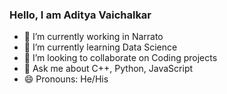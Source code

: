 ### Hello, I am Aditya Vaichalkar 

- 🔭 I’m currently working in Narrato
- 🌱 I’m currently learning Data Science 
- 👯 I’m looking to collaborate on Coding projects 
- 💬 Ask me about C++, Python, JavaScript
- 😄 Pronouns: He/His
